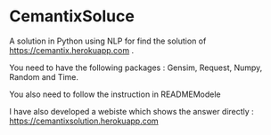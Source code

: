 # CemantixSoluce
A solution in Python using NLP for find the solution of https://cemantix.herokuapp.com .

You need to have the following packages : Gensim, Request, Numpy, Random and Time.

You also need to follow the instruction in READMEModele

I have also developed a webiste which shows the answer directly : https://cemantixsolution.herokuapp.com
